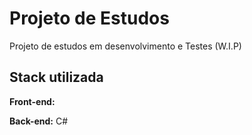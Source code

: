 
# Projeto de Estudos

Projeto de estudos em desenvolvimento e Testes (W.I.P)




## Stack utilizada

**Front-end:** 

**Back-end:** C#

